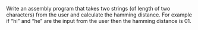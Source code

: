Write an assembly program that takes two strings (of length of two characters) from the user and calculate the hamming distance. For example if “hi” and “he” are the input from the user then the hamming distance is 01.